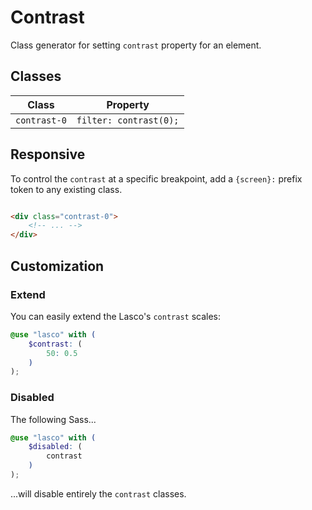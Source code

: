 # Contrast

Class generator for setting `contrast` property for an element.

## Classes

| Class        | Property               |
|--------------|------------------------|
| `contrast-0` | `filter: contrast(0);` |

## Responsive

To control the `contrast` at a specific breakpoint, add a `{screen}:` prefix token to any existing class.

```html

<div class="contrast-0">
    <!-- ... -->
</div>
```

## Customization

### Extend

You can easily extend the Lasco's `contrast` scales:

```scss
@use "lasco" with (
    $contrast: (
        50: 0.5
    )
);
```

### Disabled

The following Sass...

```scss
@use "lasco" with (
    $disabled: (
        contrast
    )
);
```

...will disable entirely the `contrast` classes.
